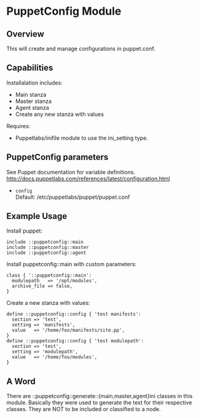 # PuppetConfig Module

## Overview

This will create and manage configurations in puppet.conf.

## Capabilities

Installalation includes:

- Main stanza
- Master stanza
- Agent stanza
- Create any new stanza with values

Requires:

- Puppetlabs/inifile module to use the ini_setting type.

## PuppetConfig parameters
See Puppet documentation for variable definitions.<br />
http://docs.puppetlabs.com/references/latest/configuration.html

* `config`<br />
Default: /etc/puppetlabs/puppet/puppet.conf

## Example Usage

Install puppet:

```puppet
include ::puppetconfig::main
include ::puppetconfig::master
include ::puppetconfig::agent
```

Install puppetconfig::main with custom parameters:

```puppet
class { '::puppetconfig::main':
  modulepath   => '/opt/modules',
  archive_file => false,
}
```

Create a new stanza with values:

```puppet
define ::puppetconfig::config { 'test manifests':
  section => 'test',
  setting => 'manifests',
  value   => '/home/foo/manifests/site.pp',
}
define ::puppetconfig::config { 'test modulepath':
  section => 'test',
  setting => 'modulepath',
  value   => '/home/foo/modules',
}
```

## A Word
There are ::puppetconfig::generate::{main,master,agent}ini classes in this module.  Basically they were used to generate the text for their respective classes.  They are NOT to be included or classified to a node.
